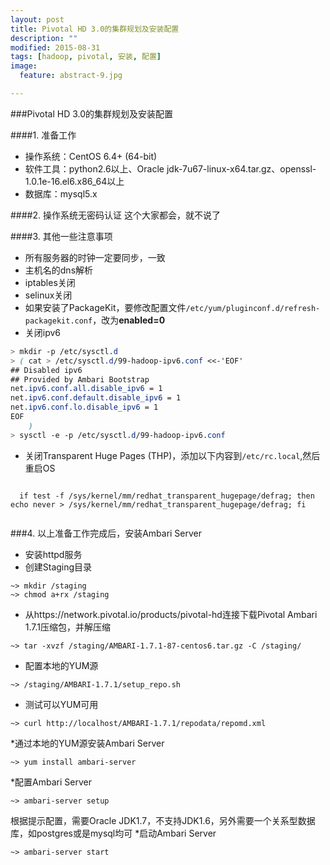 ```yaml
---
layout: post
title: Pivotal HD 3.0的集群规划及安装配置
description: ""
modified: 2015-08-31
tags: [hadoop, pivotal, 安装, 配置]
image:
  feature: abstract-9.jpg

---
```


###Pivotal HD 3.0的集群规划及安装配置

####1. 准备工作
* 操作系统：CentOS 6.4+ (64-bit)
* 软件工具：python2.6以上、Oracle jdk-7u67-linux-x64.tar.gz、openssl-1.0.1e-16.el6.x86_64以上
* 数据库：mysql5.x

####2. 操作系统无密码认证
这个大家都会，就不说了

####3. 其他一些注意事项
* 所有服务器的时钟一定要同步，一致
* 主机名的dns解析
* iptables关闭
* selinux关闭
* 如果安装了PackageKit，要修改配置文件`/etc/yum/pluginconf.d/refresh-packagekit.conf`，改为**enabled=0**
* 关闭ipv6

~~~ css
> mkdir -p /etc/sysctl.d
> ( cat > /etc/sysctl.d/99-hadoop-ipv6.conf <<-'EOF'
## Disabled ipv6
## Provided by Ambari Bootstrap
net.ipv6.conf.all.disable_ipv6 = 1
net.ipv6.conf.default.disable_ipv6 = 1
net.ipv6.conf.lo.disable_ipv6 = 1
EOF
    )
> sysctl -e -p /etc/sysctl.d/99-hadoop-ipv6.conf
~~~

* 关闭Transparent Huge Pages (THP)，添加以下内容到`/etc/rc.local`,然后重启OS

~~~ shell
  
  if test -f /sys/kernel/mm/redhat_transparent_hugepage/defrag; then echo never > /sys/kernel/mm/redhat_transparent_hugepage/defrag; fi
  
~~~
###4. 以上准备工作完成后，安装Ambari Server
* 安装httpd服务
* 创建Staging目录

~~~ shell
~> mkdir /staging
~> chmod a+rx /staging
~~~
* 从https://network.pivotal.io/products/pivotal-hd连接下载Pivotal Ambari 1.7.1压缩包，并解压缩

~~~ shell
~> tar -xvzf /staging/AMBARI-1.7.1-87-centos6.tar.gz -C /staging/
~~~
* 配置本地的YUM源

~~~ shell
~> /staging/AMBARI-1.7.1/setup_repo.sh
~~~
* 测试可以YUM可用

~~~ shell
~> curl http://localhost/AMBARI-1.7.1/repodata/repomd.xml
~~~
*通过本地的YUM源安装Ambari Server

~~~ shell
~> yum install ambari-server
~~~

*配置Ambari Server

~~~ shell
~> ambari-server setup
~~~
根据提示配置，需要Oracle JDK1.7，不支持JDK1.6，另外需要一个关系型数据库，如postgres或是mysql均可
*启动Ambari Server
~~~ shell
~> ambari-server start
~~~

